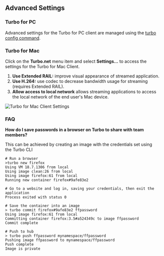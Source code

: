 ## Advanced Settings

### Turbo for PC

Advanced settings for the Turbo for PC client are managed using the [turbo config command](https://hub.turbo.net/docs/reference/command-line/config).

### Turbo for Mac

Click on the **Turbo.net** menu item and select **Settings...** to access the settings for the Turbo for Mac Client.

1. **Use Extended RAIL:** improve visual appearance of streamed application.
2. **Use H.264:** use codec to decrease bandwidth usage for streaming (requires Extended RAIL).
3. **Allow access to local network** allows streaming applications to access the local network of the end user's Mac device.

![Turbo for Mac Client Settings](https://hub.turbo.net/images/docs/mac-settings.png)

### FAQ

**How do I save passwords in a browser on Turbo to share with team members?**

This can be achieved by creating an image with the credentials set using the Turbo CLI

```
# Run a browser
>turbo new firefox
Using VM 18.7.1306 from local
Using image clean:26 from local
Using image firefox:61 from local
Running new container firefox#9afe83e2

# Go to a website and log in, saving your credentials, then exit the application
Process exited with status 0

# Save the container into an image
> turbo commit firefox#9afe83e2 ffpassword
Using image firefox:61 from local
Committing container firefox:3.5#a524349c to image ffpassword
Commit complete

# Push to hub
> turbo push ffpassword mynamespace/ffpassword
Pushing image ffpassword to mynamespace/ffpassword
Push complete
Image is private
```
